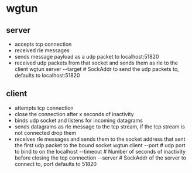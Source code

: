 # wgtun

## server
+ accepts tcp connection
+ received rle messages
+ sends message payload as a udp packet to localhost:51820
+ received udp packets from that socket and sends them as rle to the client
wgtun server
	--target <sock addr> 	# SockAddr to send the udp packets to, defaults to localhost:51820

## client
+ attempts tcp connection
+ close the connection after x seconds of inactivity
+ binds udp socket and listens for incoming datagrams
+ sends datagrams as rle message to the tcp stream, if the tcp stream is not connected drop them
+ receives rle messages and sends them to the socket address that sent the first udp packet to the bound socket
wgtun client
	--port <number> 		# udp port to bind to on the localhost
	--timeout <seconds> 	# Number of seconds of inactivity before closing the tcp connection
	--server <sock addr> 	# SockAddr of the server to connect to, port defaults to 51820
